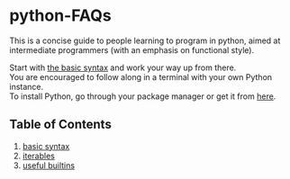 # python-FAQs
This is a concise guide to people learning to program in python, aimed at intermediate programmers (with an emphasis on functional style).

Start with [the basic syntax](/1_basicsyntax.py) and work your way up from there.  
You are encouraged to follow along in a terminal with your own Python instance.  
To install Python, go through your package manager or get it from [here](https://www.python.org/downloads).

## Table of Contents
1. [basic syntax](basicsyntax)
2. [iterables](iterables)
3. [useful builtins](/3_builtins.py)
